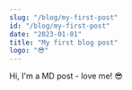 ```yaml
---
slug: "/blog/my-first-post"
id: "/blog/my-first-post"
date: "2023-01-01"
title: "My first blog post"
logo: "😎"
---
```



Hi, I'm a MD post - love me! 😎